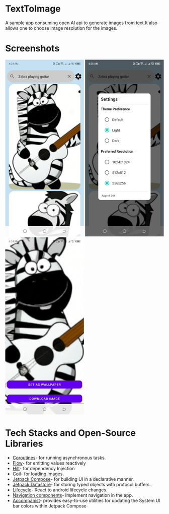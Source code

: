 # TextToImage
A sample app consuming open AI api to generate images from text.It also allows one to choose image resolution for the images.

# Screenshots
<img src="screenshots/homepage.jpeg" width="250"/>

<img src="screenshots/settings.jpeg" width="250"/>

<img src="screenshots/detailsPage.jpeg" width="250"/>

# Tech Stacks and Open-Source Libraries
* [Coroutines](https://kotlinlang.org/docs/multiplatform-mobile-concurrency-and-coroutines.html#coroutines)- for running asynchronous tasks.
* [Flow](https://developer.android.com/kotlin/flow)- for emitting values reactively
* [Hilt](https://developer.android.com/training/dependency-injection/hilt-android)- for dependency Injection
* [Coil](https://coil-kt.github.io/coil/)- for loading images.
* [Jetpack Compose](https://developer.android.com/jetpack/compose)- for building UI in a declarative manner.
* [Jetpack Datastore](https://developer.android.com/topic/libraries/architecture/datastore)- for storing typed objects with protocol buffers.
* [Lifecycle](https://developer.android.com/guide/components/activities/activity-lifecycle)- React to android lifecycle changes.
* [Navigation components](https://developer.android.com/jetpack/compose/navigation)- Implement navigation in the app.
* [Accompanist](https://google.github.io/accompanist/systemuicontroller/)- provides easy-to-use utilities for updating the System UI bar colors within Jetpack Compose

